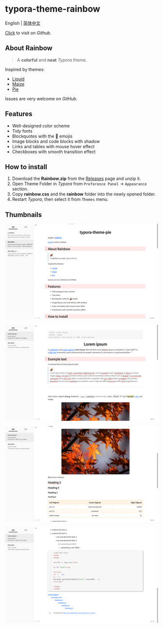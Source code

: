 # typora-theme-rainbow

English | [简体中文](README_zh.md)

[Click](https://github.com/garyzhang2002/typora-theme-rainbow) to visit on *Github*.

## About Rainbow

> A **colorful** and **neat** *Typora* theme.

Inspired by themes:

+ [Liquid](https://github.com/Fentaniao/Liquid)
+ [Maize](https://github.com/BEATREE/typora-maize-theme)
+ [Pie](https://github.com/kevinzhao2233/typora-theme-pie)

Issues are very welcome on *GitHub*.

## Features

+ Well-designed color scheme
+ Tidy fonts
+ Blockquotes with the :rainbow: emojis
+ Image blocks and code blocks with shadow
+ Links and tables with mouse hover effect
+ Checkboxes with smooth transition effect

## How to install

1. Download the **Rainbow.zip** from the [Releases](https://github.com/garyzhang2002/typora-theme-rainbow/releases) page and unzip it.
2. Open Theme Folder in *Typora* from `Preference Panel` → `Appearance` section.
1. Copy **rainbow.css** and the **rainbow** folder into the newly opened folder.
2. Restart *Typora*, then select it from `Themes` menu.

## Thumbnails

![pic1](media/pic1.png)

![pic2](media/pic2.png)

![pic3](media/pic3.png)

![pic4](media/pic4.png)